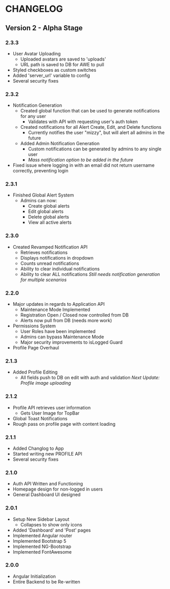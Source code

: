 # CHANGELOG

## Version 2 - Alpha Stage

### 2.3.3
- User Avatar Uploading
  - Uploaded avatars are saved to 'uploads'
  - URL path is saved to DB for AWE to pull
- Styled checkboxes as custom switches
- Added 'server_url' variable to config
- Several security fixes

### 2.3.2
- Notification Generation
  - Created global function that can be used to generate notifications for any user
    - Validates with API with requesting user's auth token
  - Created notifications for all Alert Create, Edit, and Delete functions
    - Currently notifies the user "mizzy", but will alert all admins in the future
  - Added Admin Notification Generation
    - Custom notifications can be generated by admins to any single user
    - *Mass notification option to be added in the future*
- Fixed issue where logging in with an email did not return username correctly, preventing login

### 2.3.1
- Finished Global Alert System
  - Admins can now:
    - Create global alerts
    - Edit global alerts
    - Delete global alerts
    - View all active alerts

### 2.3.0
- Created Revamped Notification API
  - Retrieves notifications
  - Displays notifications in dropdown
  - Counts unread notifications
  - Ability to clear individual notifications
  - Ability to clear ALL notifications
*Still needs notification generation for multiple scenarios*

### 2.2.0
- Major updates in regards to Application API
  - Maintenance Mode Implemented
  - Registration Open / Closed now controlled from DB
  - Alerts now pull from DB (needs more work)
- Permissions System
  - User Roles have been implemented
  - Admins can bypass Maintenance Mode
  - Major security improvements to isLogged Guard
- Profile Page Overhaul

### 2.1.3
- Added Profile Editing
  - All fields push to DB on edit with auth and validation
*Next Update: Profile image uploading*

### 2.1.2
- Profile API retrieves user information
  - Gets User Image for TopBar
- Global Toast Notifications
- Rough pass on profile page with content loading

### 2.1.1
- Added Changlog to App
- Started writing new PROFILE API
- Several security fixes

### 2.1.0
- Auth API Written and Functioning
- Homepage design for non-logged in users
- General Dashboard UI designed

### 2.0.1
- Setup New Sidebar Layout
    - Collapses to show only icons
- Added 'Dashboard' and 'Post' pages
- Implemented Angular router
- Implemented Bootstrap 5
- Implemented NG-Bootstrap
- Implemented FontAwesome

### 2.0.0
- Angular Initialization
- Entire Backend to be Re-written
